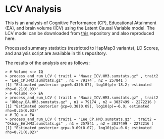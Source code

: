 # LCV Analysis

This is an analysis of Cognitive Performance (CP), Educational Attainment (EA), and brain volume (ICV) using the Latent Causal Variable model.
The LCV model can be downloaded from [this](https://github.com/lukejoconnor/LCV/tree/master) repository and also reproduced here.

Processed summary statistics (restricted to HapMap3 variants), LD Scores, and analysis script are available in this repository.

The results of the analysis are as follows:
```
> # Volume <-> IQ
> process_and_run_LCV ( trait1 = "Nawaz_ICV.HM3.sumstats.gz" , trait2 = "Lee_CP.HM3.sumstats.gz" , n1 = 79174 , n2 = 257841 )
[1] "Estimated posterior gcp=0.43(0.07), log10(p)=-18.2; estimated rho=0.21(0.03)"
> # Volume <-> EA
> process_and_run_LCV ( trait1 = "Nawaz_ICV.HM3.sumstats.gz" , trait2 = "Okbay_EA.HM3.sumstats.gz" , n1 = 79174 , n2 = 3037499 - 2272216 )
[1] "Estimated posterior gcp=0.38(0.09), log10(p)=-6.0; estimated rho=0.25(0.03)"
> # IQ <-> EA
> process_and_run_LCV ( trait1 = "Lee_CP.HM3.sumstats.gz" , trait2 = "Okbay_EA.HM3.sumstats.gz" , n1 = 257841 , n2 = 3037499 - 2272216 )
[1] "Estimated posterior gcp=-0.09(0.07), log10(p)=-0.6; estimated rho=0.71(0.02)"
```
